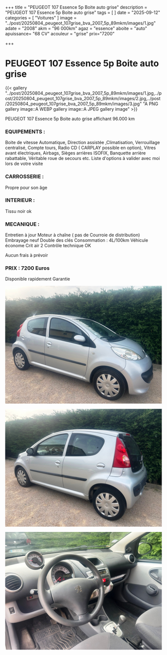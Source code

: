 +++
title = "PEUGEOT 107 Essence 5p Boite auto grise"
description = "PEUGEOT 107 Essence 5p Boite auto grise"
tags = [
]
date = "2025-09-12"
categories = [
    "Voitures"
]
image = "../post/20250804_peugeot_107grise_bva_2007_5p_89mkm/images/1.jpg"
adate = "2008"
akm = "96 000km"
agaz = "essence"
aboite = "auto"
apuissance= "68 CV"
acouleur = "grise"
prix="7200"

+++

# PEUGEOT 107 Essence 5p Boite auto grise 

{{< gallery  "../post/20250804_peugeot_107grise_bva_2007_5p_89mkm/images/1.jpg,../post/20250804_peugeot_107grise_bva_2007_5p_89mkm/images/2.jpg,../post/20250804_peugeot_107grise_bva_2007_5p_89mkm/images/3.jpg" "A PNG gallery image::A WEBP gallery image::A JPEG gallery image" >}}
 


PEUGEOT 107 Essence 5p Boite auto grise affichant 96.000 km 


### EQUIPEMENTS :
Boite de vitesse Automatique, Direction assistée ,Climatisation, Verrouillage centralisé, Compte tours, Radio CD ( CARPLAY possible en option), Vitres avant électriques, Airbags, Sièges arrières ISOFIX, Banquette arrière rabattable, Véritable roue de secours etc.
Liste d'options à valider avec moi lors de votre visite


### CARROSSERIE :
 Propre pour son âge


### INTERIEUR :
Tissu noir ok

### MECANIQUE :
Entretien à jour 
Moteur à chaîne ( pas de Courroie de distribution)
Embrayage neuf
Double des clés
Consommation : 4L/100km
Véhicule économe
Crit air 2
Contrôle technique OK 

Aucun frais à prévoir


### PRIX : 7200 Euros

Disponible rapidement
Garantie

<!-- more -->


![](images/1.jpg)

![](images/2.jpg)

![](images/3.jpg)

